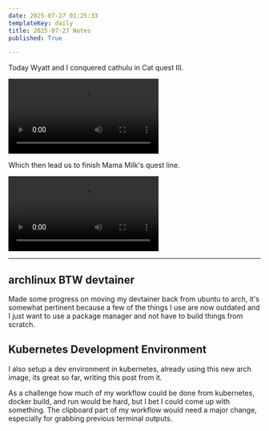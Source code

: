 ```yaml
---
date: 2025-07-27 01:25:33
templateKey: daily
title: 2025-07-27 Notes
published: True

---
```


Today Wyatt and I conquered cathulu in Cat quest III.

![cathulu.mp4](https://dropper.wayl.one/api/file/b64aacf2-5f33-4f68-be93-469c4139c192.mp4)

Which then lead us to finish Mama Milk's quest line.

![mama-milk.mp4](https://dropper.wayl.one/api/file/418e5653-4322-4e43-beda-c11db711d4bf.mp4)

---

## archlinux BTW devtainer

Made some progress on moving my devtainer back from ubuntu to arch, it's
somewhat pertinent because a few of the things I use are now outdated and I
just want to use a package manager and not have to build things from scratch.

## Kubernetes Development Environment

I also setup a dev environment in kubernetes, already using this new arch
image, its great so far, writing this post from it.

As a challenge how much of my workflow could be done from kubernetes, docker
build, and run would be hard, but I bet I could come up with something.  The
clipboard part of my workflow would need a major change, especially for
grabbing previous terminal outputs.


